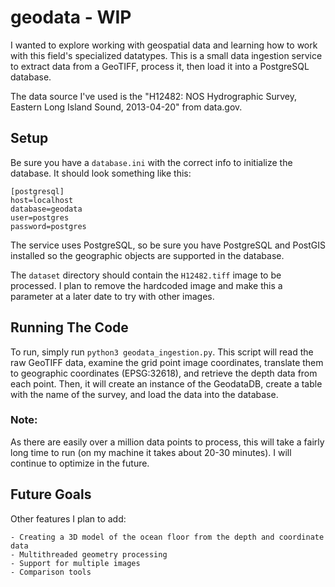 # geodata - WIP

I wanted to explore working with geospatial data and learning how to work with this field's specialized datatypes. This is a small data ingestion service to extract data from a GeoTIFF, process it, then load it into a PostgreSQL database. 

The data source I've used is the "H12482: NOS Hydrographic Survey, Eastern Long Island Sound, 2013-04-20" from data.gov.

## Setup
Be sure you have a ```database.ini``` with the correct info to initialize the database. It should look something like this:
```
[postgresql]
host=localhost
database=geodata
user=postgres
password=postgres
```

The service uses PostgreSQL, so be sure you have PostgreSQL and PostGIS installed so the geographic objects are supported in the database.

The ```dataset``` directory should contain the ```H12482.tiff``` image to be processed. I plan to remove the hardcoded image and make this a parameter at a later date to try with other images.

## Running The Code
To run, simply run ```python3 geodata_ingestion.py```. This script will read the raw GeoTIFF data, examine the grid point image coordinates, translate them to geographic coordinates (EPSG:32618), and retrieve the depth data from each point. Then, it will create an instance of the GeodataDB, create a table with the name of the survey, and load the data into the database.

### Note:
As there are easily over a million data points to process, this will take a fairly long time to run (on my machine it takes about 20-30 minutes). I will continue to optimize in the future.

## Future Goals
Other features I plan to add:

    - Creating a 3D model of the ocean floor from the depth and coordinate data
    - Multithreaded geometry processing
    - Support for multiple images
    - Comparison tools

